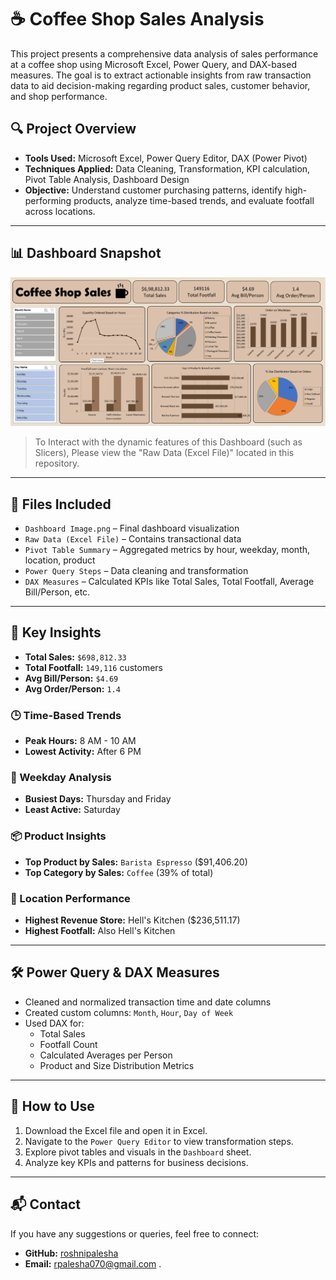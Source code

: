 # ☕ Coffee Shop Sales Analysis

This project presents a comprehensive data analysis of sales performance at a coffee shop using Microsoft Excel, Power Query, and DAX-based measures. The goal is to extract actionable insights from raw transaction data to aid decision-making regarding product sales, customer behavior, and shop performance.

## 🔍 Project Overview

- **Tools Used:** Microsoft Excel, Power Query Editor, DAX (Power Pivot)
- **Techniques Applied:** Data Cleaning, Transformation, KPI calculation, Pivot Table Analysis, Dashboard Design
- **Objective:** Understand customer purchasing patterns, identify high-performing products, analyze time-based trends, and evaluate footfall across locations.

---

## 📊 Dashboard Snapshot

![Dashboard](https://github.com/roshnipalesha/Coffee-Shop-Sales-Analysis/blob/main/Dashboard.png)

> To Interact with the dynamic features of this Dashboard (such as Slicers), Please view the "Raw Data (Excel File)" located in this repository.

---

## 📁 Files Included

- `Dashboard Image.png` – Final dashboard visualization
- `Raw Data (Excel File)` – Contains transactional data
- `Pivot Table Summary` – Aggregated metrics by hour, weekday, month, location, product
- `Power Query Steps` – Data cleaning and transformation
- `DAX Measures` – Calculated KPIs like Total Sales, Total Footfall, Average Bill/Person, etc.

---

## 📌 Key Insights

- **Total Sales:** `$698,812.33`
- **Total Footfall:** `149,116` customers
- **Avg Bill/Person:** `$4.69`
- **Avg Order/Person:** `1.4`

### 🕒 Time-Based Trends

- **Peak Hours:** 8 AM - 10 AM
- **Lowest Activity:** After 6 PM

### 📆 Weekday Analysis

- **Busiest Days:** Thursday and Friday
- **Least Active:** Saturday

### 📦 Product Insights

- **Top Product by Sales:** `Barista Espresso` ($91,406.20)
- **Top Category by Sales:** `Coffee` (39% of total)

### 📍 Location Performance

- **Highest Revenue Store:** Hell's Kitchen ($236,511.17)
- **Highest Footfall:** Also Hell's Kitchen

---

## 🛠 Power Query & DAX Measures

- Cleaned and normalized transaction time and date columns
- Created custom columns: `Month`, `Hour`, `Day of Week`
- Used DAX for:
  - Total Sales
  - Footfall Count
  - Calculated Averages per Person
  - Product and Size Distribution Metrics

---

## 📌 How to Use

1. Download the Excel file and open it in Excel.
2. Navigate to the `Power Query Editor` to view transformation steps.
3. Explore pivot tables and visuals in the `Dashboard` sheet.
4. Analyze key KPIs and patterns for business decisions.

---

## 📬 Contact

If you have any suggestions or queries, feel free to connect:

- **GitHub:** [roshnipalesha](https://github.com/roshnipalesha)
- **Email:** rpalesha070@gmail.com
.
